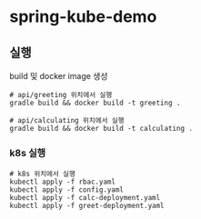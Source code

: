 # spring-kube-demo

## 실행

build 및 docker image 생성 

```shell
# api/greeting 위치에서 실행
gradle build && docker build -t greeting .
```

```shell
# api/calculating 위치에서 실행
gradle build && docker build -t calculating .
```

### k8s 실행

```shell
# k8s 위치에서 실행
kubectl apply -f rbac.yaml
kubectl apply -f config.yaml 
kubectl apply -f calc-deployment.yaml 
kubectl apply -f greet-deployment.yaml 
```

```shell

```